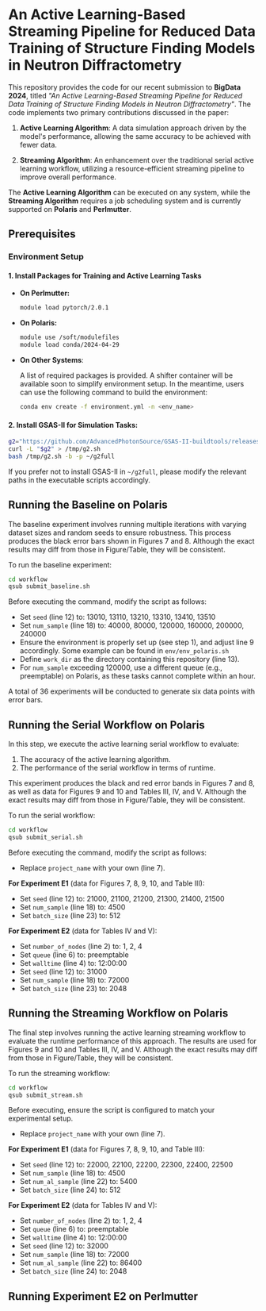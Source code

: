 # An Active Learning-Based Streaming Pipeline for Reduced Data Training of Structure Finding Models in Neutron Diffractometry

This repository provides the code for our recent submission to **BigData 2024**, titled *"An Active Learning-Based Streaming Pipeline for Reduced Data Training of Structure Finding Models in Neutron Diffractometry"*. The code implements two primary contributions discussed in the paper:

1. **Active Learning Algorithm**: A data simulation approach driven by the model's performance, allowing the same accuracy to be achieved with fewer data.

2. **Streaming Algorithm**: An enhancement over the traditional serial active learning workflow, utilizing a resource-efficient streaming pipeline to improve overall performance.

The **Active Learning Algorithm** can be executed on any system, while the **Streaming Algorithm** requires a job scheduling system and is currently supported on **Polaris** and **Perlmutter**.

## Prerequisites

### Environment Setup

#### 1. Install Packages for Training and Active Learning Tasks

- **On Perlmutter:**

  ```bash
  module load pytorch/2.0.1
  ```

- **On Polaris:**

  ```bash
  module use /soft/modulefiles
  module load conda/2024-04-29
  ```

- **On Other Systems**:

  A list of required packages is provided. A shifter container will be available soon to simplify environment setup. In the meantime, users can use the following command to build the environment:

  ```bash
  conda env create -f environment.yml -n <env_name>
  ```

#### 2. Install GSAS-II for Simulation Tasks:

  ```bash
  g2="https://github.com/AdvancedPhotonSource/GSAS-II-buildtools/releases/download/v1.0.1/gsas2full-Latest-Linux-x86_64.sh"
  curl -L "$g2" > /tmp/g2.sh
  bash /tmp/g2.sh -b -p ~/g2full
  ```

  If you prefer not to install GSAS-II in `~/g2full`, please modify the relevant paths in the executable scripts accordingly.

## Running the Baseline on Polaris

The baseline experiment involves running multiple iterations with varying dataset sizes and random seeds to ensure robustness. This process produces the black error bars shown in Figures 7 and 8. Although the exact results may diff from those in Figure/Table, they will be consistent.

To run the baseline experiment:

  ```bash
  cd workflow
  qsub submit_baseline.sh
  ```

Before executing the command, modify the script as follows:

- Set `seed` (line 12) to: 13010, 13110, 13210, 13310, 13410, 13510
- Set `num_sample` (line 18) to: 40000, 80000, 120000, 160000, 200000, 240000
- Ensure the environment is properly set up (see step 1), and adjust line 9 accordingly. Some example can be found in `env/env_polaris.sh`
- Define `work_dir` as the directory containing this repository (line 13).
- For `num_sample` exceeding 120000, use a different queue (e.g., preemptable) on Polaris, as these tasks cannot complete within an hour.

A total of 36 experiments will be conducted to generate six data points with error bars.

## Running the Serial Workflow on Polaris

In this step, we execute the active learning serial workflow to evaluate:

1. The accuracy of the active learning algorithm.
2. The performance of the serial workflow in terms of runtime.

This experiment produces the black and red error bands in Figures 7 and 8, as well as data for Figures 9 and 10 and Tables III, IV, and V. Although the exact results may diff from those in Figure/Table, they will be consistent.

To run the serial workflow:

  ```bash
  cd workflow
  qsub submit_serial.sh
  ```

Before executing the command, modify the script as follows:

- Replace `project_name` with your own (line 7).

**For Experiment E1** (data for Figures 7, 8, 9, 10, and Table III):
- Set `seed` (line 12) to: 21000, 21100, 21200, 21300, 21400, 21500
- Set `num_sample` (line 18) to: 4500
- Set `batch_size` (line 23) to: 512

**For Experiment E2** (data for Tables IV and V):
- Set `number_of_nodes` (line 2) to: 1, 2, 4
- Set `queue` (line 6) to: preemptable
- Set `walltime` (line 4) to: 12:00:00
- Set `seed` (line 12) to: 31000
- Set `num_sample` (line 18) to: 72000
- Set `batch_size` (line 23) to: 2048

## Running the Streaming Workflow on Polaris

The final step involves running the active learning streaming workflow to evaluate the runtime performance of this approach. The results are used for Figures 9 and 10 and Tables III, IV, and V. Although the exact results may diff from those in Figure/Table, they will be consistent.

To run the streaming workflow:

  ```bash
  cd workflow
  qsub submit_stream.sh
  ```

Before executing, ensure the script is configured to match your experimental setup.

- Replace `project_name` with your own (line 7).

**For Experiment E1** (data for Figures 7, 8, 9, 10, and Table III):
- Set `seed` (line 12) to: 22000, 22100, 22200, 22300, 22400, 22500
- Set `num_sample` (line 18) to: 4500
- Set `num_al_sample` (line 22) to: 5400
- Set `batch_size` (line 24) to: 512

**For Experiment E2** (data for Tables IV and V):
- Set `number_of_nodes` (line 2) to: 1, 2, 4
- Set `queue` (line 6) to: preemptable
- Set `walltime` (line 4) to: 12:00:00
- Set `seed` (line 12) to: 32000
- Set `num_sample` (line 18) to: 72000
- Set `num_al_sample` (line 22) to: 86400
- Set `batch_size` (line 24) to: 2048

## Running Experiment E2 on Perlmutter
